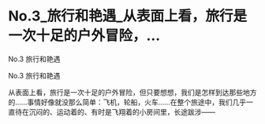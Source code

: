 # No.3_旅行和艳遇_从表面上看，旅行是一次十足的户外冒险，...

No.3 旅行和艳遇

No.3 旅行和艳遇

从表面上看，旅行是一次十足的户外冒险，但只要想想，我们是怎样到达那些地方的……事情好像就没那么简单：飞机，轮船，火车……在整个旅途中，我们几乎一直待在沉闷的、运动着的、有时是飞翔着的小房间里，长途跋涉——